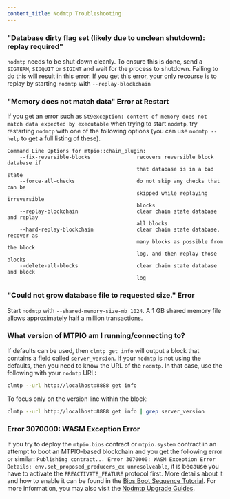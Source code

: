 ```yaml
---
content_title: Nodmtp Troubleshooting
---
```


### "Database dirty flag set (likely due to unclean shutdown): replay required"

`nodmtp` needs to be shut down cleanly. To ensure this is done, send a `SIGTERM`, `SIGQUIT` or `SIGINT` and wait for the process to shutdown. Failing to do this will result in this error. If you get this error, your only recourse is to replay by starting `nodmtp` with `--replay-blockchain` 

### "Memory does not match data" Error at Restart

If you get an error such as `St9exception: content of memory does not match data expected by executable` when trying to start `nodmtp`, try restarting `nodmtp` with one of the following options (you can use `nodmtp --help` to get a full listing of these).

```
Command Line Options for mtpio::chain_plugin:
    --fix-reversible-blocks               recovers reversible block database if 
                                          that database is in a bad state
    --force-all-checks                    do not skip any checks that can be 
                                          skipped while replaying irreversible 
                                          blocks
    --replay-blockchain                   clear chain state database and replay 
                                          all blocks
    --hard-replay-blockchain              clear chain state database, recover as 
                                          many blocks as possible from the block 
                                          log, and then replay those blocks
    --delete-all-blocks                   clear chain state database and block 
                                          log
```

### "Could not grow database file to requested size." Error

Start `nodmtp` with `--shared-memory-size-mb 1024`. A 1 GB shared memory file allows approximately half a million transactions.

### What version of MTPIO am I running/connecting to?

If defaults can be used, then `clmtp get info` will output a block that contains a field called `server_version`.  If your `nodmtp` is not using the defaults, then you need to know the URL of the `nodmtp`. In that case, use the following with your `nodmtp` URL:

```sh
clmtp --url http://localhost:8888 get info
```

To focus only on the version line within the block:

```sh
clmtp --url http://localhost:8888 get info | grep server_version
```

### Error 3070000: WASM Exception Error

If you try to deploy the `mtpio.bios` contract or `mtpio.system` contract in an attempt to boot an MTPIO-based blockchain and you get the following error or similar: `Publishing contract... Error 3070000: WASM Exception Error Details: env.set_proposed_producers_ex unresolveable`, it is because you have to activate the `PREACTIVATE_FEATURE` protocol first. More details about it and how to enable it can be found in the [Bios Boot Sequence Tutorial](https://developers.mtp.io/welcome/latest/tutorials/bios-boot-sequence/#112-set-the-mtpiosystem-contract). For more information, you may also visit the [Nodmtp Upgrade Guides](https://developers.mtp.io/manuals/mtp/latest/nodmtp/upgrade-guides/).
